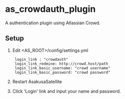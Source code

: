 as\_crowdauth\_plugin
===================

A authentication plugin using Atlassian Crowd.

Setup
----------------

1. Edit <AS_ROOT>/config/settings.yml

        login_link : "crowdauth"
        login_link_redmine: http://crowd.host/path
        login_link_basic_username: "crowd username"
        login_link_basic_password: "crowd password"

2. Restart AsakusaSatellite

3. Click 'Login' link and input your name and password.
